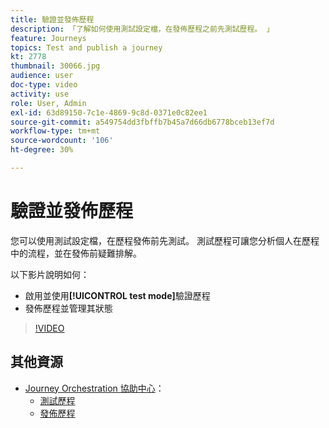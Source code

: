 ```yaml
---
title: 驗證並發佈歷程
description: 「了解如何使用測試設定檔，在發佈歷程之前先測試歷程。 」
feature: Journeys
topics: Test and publish a journey
kt: 2778
thumbnail: 30066.jpg
audience: user
doc-type: video
activity: use
role: User, Admin
exl-id: 63d89150-7c1e-4869-9c8d-0371e0c82ee1
source-git-commit: a549754dd3fbffb7b45a7d66db6778bceb13ef7d
workflow-type: tm+mt
source-wordcount: '106'
ht-degree: 30%

---
```


# 驗證並發佈歷程

您可以使用測試設定檔，在歷程發佈前先測試。 測試歷程可讓您分析個人在歷程中的流程，並在發佈前疑難排解。

以下影片說明如何：

* 啟用並使用&#x200B;**[!UICONTROL test mode]**&#x200B;驗證歷程
* 發佈歷程並管理其狀態

>[!VIDEO](https://video.tv.adobe.com/v/30066?quality=12)

## 其他資源

* [Journey Orchestration 協助中心](https://experienceleague.adobe.com/docs/journeys/using/journey-orchestration-home.html?lang=zh-Hant)：
   * [測試歷程](https://experienceleague.adobe.com/docs/journeys/using/building-journeys/testing-the-journey.html)
   * [發佈歷程](https://experienceleague.adobe.com/docs/journeys/using/building-journeys/publishing-the-journey.html)

